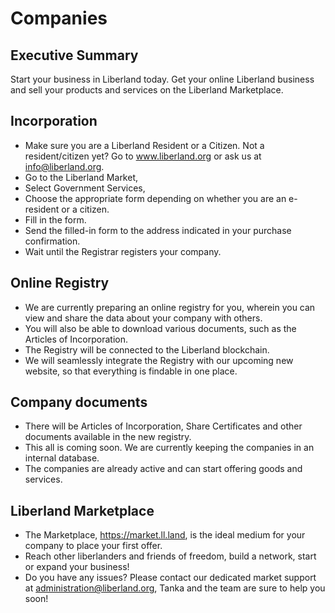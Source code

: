 # Companies

## Executive Summary
Start your business in Liberland today. Get your online Liberland business and sell your products and services on the Liberland Marketplace. 

## Incorporation
* Make sure you are a Liberland Resident or a Citizen. Not a resident/citizen yet? Go to www.liberland.org or ask us at info@liberland.org.
* Go to the Liberland Market,
* Select Government Services,
* Choose the appropriate form depending on whether you are an e-resident or a citizen.
* Fill in the form.
* Send the filled-in form to the address indicated in your purchase confirmation.
* Wait until the Registrar registers your company.

## Online Registry
* We are currently preparing an online registry for you, wherein you can view and share the data about your company with others.
* You will also be able to download various documents, such as the Articles of Incorporation.
* The Registry will be connected to the Liberland blockchain.
* We will seamlessly integrate the Registry with our upcoming new website, so that everything is findable in one place.

## Company documents
* There will be Articles of Incorporation, Share Certificates and other documents available in the new registry.
* This all is coming soon. We are currently keeping the companies in an internal database.
* The companies are already active and can start offering goods and services.

## Liberland Marketplace
* The Marketplace, https://market.ll.land, is the ideal medium for your company to place your first offer.
* Reach other liberlanders and friends of freedom, build a network, start or expand your business! 
* Do you have any issues? Please contact our dedicated market support at administration@liberland.org, Tanka and the team are sure to help you soon!
